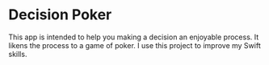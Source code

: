 # Decision Poker

This app is intended to help you making a decision an enjoyable process. It likens the process to a game of poker. I use this project to improve my Swift skills.
